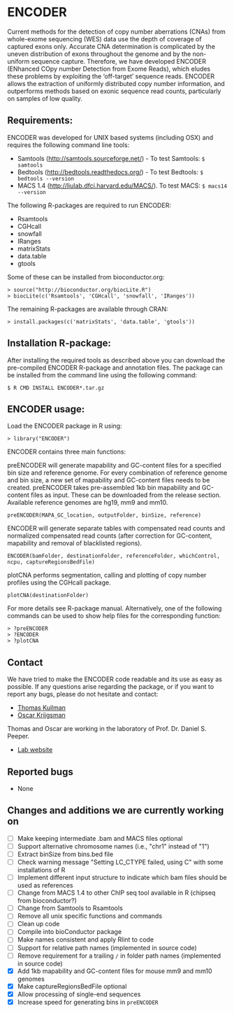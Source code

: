 # ENCODER

Current methods for the detection of copy number aberrations (CNAs) from whole-exome sequencing (WES) data use the depth of coverage of captured exons only.
Accurate CNA determination is complicated by the uneven distribution of exons throughout the genome and by the non-uniform sequence capture.
Therefore, we have developed ENCODER (ENhanced COpy number Detection from Exome Reads), which eludes these problems by exploiting the ‘off-target’ sequence reads.
ENCODER allows the extraction of uniformly distributed copy number information, and outperforms methods based on exonic sequence read counts, particularly on samples of low quality.


## Requirements:

ENCODER was developed for UNIX based systems (including OSX) and requires the following command line tools:

- Samtools (http://samtools.sourceforge.net/) - To test Samtools: `$ samtools`
- Bedtools (http://bedtools.readthedocs.org/) - To test Bedtools: `$ bedtools --version`
- MACS 1.4 (http://liulab.dfci.harvard.edu/MACS/). To test MACS: `$ macs14 --version`

The following R-packages are required to run ENCODER:

- Rsamtools
- CGHcall
- snowfall
- IRanges
- matrixStats
- data.table
- gtools

Some of these can be installed from bioconductor.org:

    > source("http://bioconductor.org/biocLite.R")
    > biocLite(c('Rsamtools', 'CGHcall', 'snowfall', 'IRanges'))

The remaining R-packages are available through CRAN:

    > install.packages(c('matrixStats', 'data.table', 'gtools'))

## Installation R-package:

After installing the required tools as described above you can download the pre-compiled ENCODER R-package and annotation files.
The package can be installed from the command line using the following command:

    $ R CMD INSTALL ENCODER*.tar.gz

## ENCODER usage:

Load the ENCODER package in R using:

    > library("ENCODER")

ENCODER contains three main functions:

preENCODER will generate mapability and GC-content files for a specified bin size and reference genome.
For every combination of reference genome and bin size, a new set of mapability and GC-content files needs to be created.
preENCODER takes pre-assembled 1kb bin mapability and GC-content files as input.
These can be downloaded from the release section.
Available reference genomes are hg19, mm9 and mm10.

    preENCODER(MAPA_GC_location, outputFolder, binSize, reference)

ENCODER will generate separate tables with compensated read counts and normalized compensated read counts (after correction for GC-content, mapability and removal of blacklisted regions).

    ENCODER(bamFolder, destinationFolder, referenceFolder, whichControl, ncpu, captureRegionsBedFile)

plotCNA performs segmentation, calling and plotting of copy number profiles using the CGHcall package.

    plotCNA(destinationFolder)

For more details see R-package manual.
Alternatively, one of the following commands can be used to show help files for the corresponding function:

    > ?preENCODER
    > ?ENCODER
    > ?plotCNA

## Contact

We have tried to make the ENCODER code readable and its use as easy as possible. If any questions arise regarding the package, or if you want to report any bugs, please do not hesitate and contact:

- [Thomas Kuilman](mailto:t.kuilman@nki.nl)
- [Oscar Krijgsman](mailto:o.krijgsman@nki.nl)

Thomas and Oscar are working in the laboratory of Prof. Dr. Daniel S. Peeper.

- [Lab website](http://research.nki.nl/peeperlab/)


## Reported bugs

- None

## Changes and additions we are currently working on

- [ ] Make keeping intermediate .bam and MACS files optional
- [ ] Support alternative chromosome names (i.e., "chr1" instead of "1")
- [ ] Extract binSize from bins.bed file
- [ ] Check warning message "Setting LC_CTYPE failed, using C" with some installations of R 
- [ ] Implement different input structure to indicate which bam files should be used as references
- [ ] Change from MACS 1.4 to other ChIP seq tool available in R (chipseq from bioconductor?)
- [ ] Change from Samtools to Rsamtools
- [ ] Remove all unix specific functions and commands
- [ ] Clean up code
- [ ] Compile into bioConductor package
- [ ] Make names consistent and apply Rlint to code
- [ ] Support for relative path names (implemented in source code)
- [ ] Remove requirement for a trailing `/` in folder path names (implemented in source code)
- [x] Add 1kb mapability and GC-content files for mouse mm9 and mm10 genomes
- [x] Make captureRegionsBedFile optional
- [x] Allow processing of single-end sequences
- [x] Increase speed for generating bins in `preENCODER`